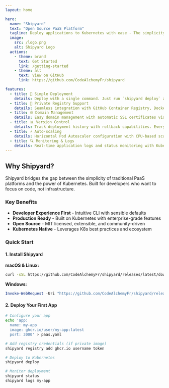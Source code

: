 ```yaml
---
layout: home

hero:
  name: "Shipyard"
  text: "Open Source PaaS Platform"
  tagline: Deploy applications to Kubernetes with ease - The simplicity of Heroku, the power of Kubernetes
  image:
    src: /logo.png
    alt: Shipyard Logo
  actions:
    - theme: brand
      text: Get Started
      link: /getting-started
    - theme: alt
      text: View on GitHub
      link: https://github.com/CodeAlchemyFr/shipyard

features:
  - title: 🚀 Simple Deployment
    details: Deploy with a single command. Just run `shipyard deploy` and your application is live on Kubernetes.
  - title: 🔐 Private Registry Support
    details: Seamless integration with GitHub Container Registry, Docker Hub, and private registries with encrypted credential storage.
  - title: 🌐 Domain Management
    details: Easy domain management with automatic SSL certificates via Let's Encrypt and consolidated ingress configuration.
  - title: 📊 Version Control
    details: Track deployment history with rollback capabilities. Every deployment is versioned and can be restored instantly.
  - title: ⚡ Auto-scaling
    details: Horizontal Pod Autoscaler configuration with CPU-based scaling and resource management out of the box.
  - title: 🔍 Monitoring & Logs
    details: Real-time application logs and status monitoring with Kubernetes-native observability.
---
```


## Why Shipyard?

Shipyard bridges the gap between the simplicity of traditional PaaS platforms and the power of Kubernetes. Built for developers who want to focus on code, not infrastructure.

### Key Benefits

- **Developer Experience First** - Intuitive CLI with sensible defaults
- **Production Ready** - Built on Kubernetes with enterprise-grade features
- **Open Source** - MIT licensed, extensible, and community-driven
- **Kubernetes Native** - Leverages K8s best practices and ecosystem

### Quick Start

#### 1. Install Shipyard

**macOS & Linux:**
```bash
curl -sSL https://github.com/CodeAlchemyFr/shipyard/releases/latest/download/install.sh | bash
```

**Windows:**
```powershell
Invoke-WebRequest -Uri "https://github.com/CodeAlchemyFr/shipyard/releases/latest/download/install.ps1" -OutFile "install.ps1"; .\install.ps1
```

#### 2. Deploy Your First App

```bash
# Configure your app
echo 'app:
  name: my-app
  image: ghcr.io/user/my-app:latest
  port: 3000' > paas.yaml

# Add registry credentials (if private image)
shipyard registry add ghcr.io username token

# Deploy to Kubernetes
shipyard deploy

# Monitor deployment
shipyard status
shipyard logs my-app
```

